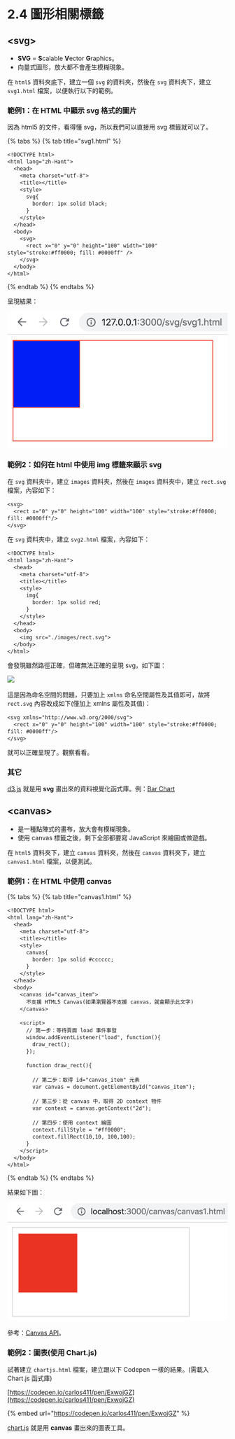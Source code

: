 # 2.4 圖形相關標籤

## \<svg>

* **SVG** = **S**calable **V**ector **G**raphics。
* 向量式圖形，放大都不會產生模糊現象。

在 `html5` 資料夾底下，建立一個 `svg` 的資料夾，然後在 `svg` 資料夾下，建立 `svg1.html` 檔案，以便執行以下的範例。

### 範例1：在 HTML 中顯示 svg 格式的圖片

因為 html5 的文件，看得懂 svg，所以我們可以直接用 svg 標籤就可以了。

{% tabs %}
{% tab title="svg1.html" %}
```markup
<!DOCTYPE html>
<html lang="zh-Hant">
  <head>
    <meta charset="utf-8">
    <title></title>
    <style>
      svg{
        border: 1px solid black;
      }
    </style>
  </head>
  <body>
    <svg>
      <rect x="0" y="0" height="100" width="100" style="stroke:#ff0000; fill: #0000ff" />
    </svg>
  </body>
</html>
```
{% endtab %}
{% endtabs %}

呈現結果：

![](../.gitbook/assets/svg1.png)



### 範例2：如何在 html 中使用 img 標籤來顯示 svg

在 `svg` 資料夾中，建立 `images` 資料夾，然後在 `images` 資料夾中，建立 `rect.svg` 檔案，內容如下：

```markup
<svg>
  <rect x="0" y="0" height="100" width="100" style="stroke:#ff0000; fill: #0000ff"/>
</svg>
```

在 `svg` 資料夾中，建立 `svg2.html` 檔案，內容如下：

```markup
<!DOCTYPE html>
<html lang="zh-Hant">
  <head>
    <meta charset="utf-8">
    <title></title>
    <style>
      img{
        border: 1px solid red;
      }
    </style>
  </head>
  <body>
    <img src="./images/rect.svg">
  </body>
</html>
```

會發現雖然路徑正確，但確無法正確的呈現 svg，如下圖：

![](../.gitbook/assets/svg2\_wrong.png)

這是因為命名空間的問題，只要加上 `xmlns` 命名空間屬性及其值即可，故將 `rect.svg` 內容改成如下(僅加上 xmlns 屬性及其值)：

```markup
<svg xmlns="http://www.w3.org/2000/svg">
  <rect x="0" y="0" height="100" width="100" style="stroke:#ff0000; fill: #0000ff"/>
</svg>
```

就可以正確呈現了。觀察看看。



### 其它

[d3.js](https://d3js.org/) 就是用 **svg** 畫出來的資料視覺化函式庫。例：[Bar Chart](https://observablehq.com/@d3/hierarchical-bar-chart)



## \<canvas>

* 是一種點陣式的畫布，放大會有模糊現象。
* 使用 canvas 標籤之後，剩下全部都要寫 JavaScript 來繪圖或做遊戲。

在 `html5` 資料夾下，建立 `canvas` 資料夾，然後在 `canvas` 資料夾下，建立 `canvas1.html` 檔案，以便測試。

### 範例1：在 HTML 中使用 canvas

{% tabs %}
{% tab title="canvas1.html" %}
```markup
<!DOCTYPE html>
<html lang="zh-Hant">
  <head>
    <meta charset="utf-8">
    <title></title>
    <style>
      canvas{
        border: 1px solid #cccccc;
      }
    </style>
  </head>
  <body>
    <canvas id="canvas_item">
      不支援 HTML5 Canvas(如果瀏覽器不支援 canvas，就會顯示此文字)
    </canvas>
    
    <script>
      // 第一步：等待頁面 load 事件事發
      window.addEventListener("load", function(){
        draw_rect();
      });

      function draw_rect(){

        // 第二步：取得 id="canvas_item" 元素
        var canvas = document.getElementById("canvas_item");

        // 第三步：從 canvas 中，取得 2D context 物件
        var context = canvas.getContext("2d");

        // 第四步：使用 context 繪圖
        context.fillStyle = "#ff0000";
        context.fillRect(10,10, 100,100);
      }
    </script>
  </body>
</html>
```
{% endtab %}
{% endtabs %}

結果如下圖：

![](<../.gitbook/assets/canvas1 (1).png>)

參考：[Canvas API](https://developer.mozilla.org/zh-TW/docs/Web/API/Canvas\_API)。



### 範例2：圖表(使用 Chart.js)

試著建立 `chartjs.html` 檔案，建立跟以下 Codepen 一樣的結果。(需載入 Chart.js 函式庫)



[https://codepen.io/carlos411/pen/ExwojGZ](https://codepen.io/carlos411/pen/ExwojGZ)

{% embed url="https://codepen.io/carlos411/pen/ExwojGZ" %}





[chart.js](https://www.chartjs.org/) 就是用 **canvas** 畫出來的圖表工具。



